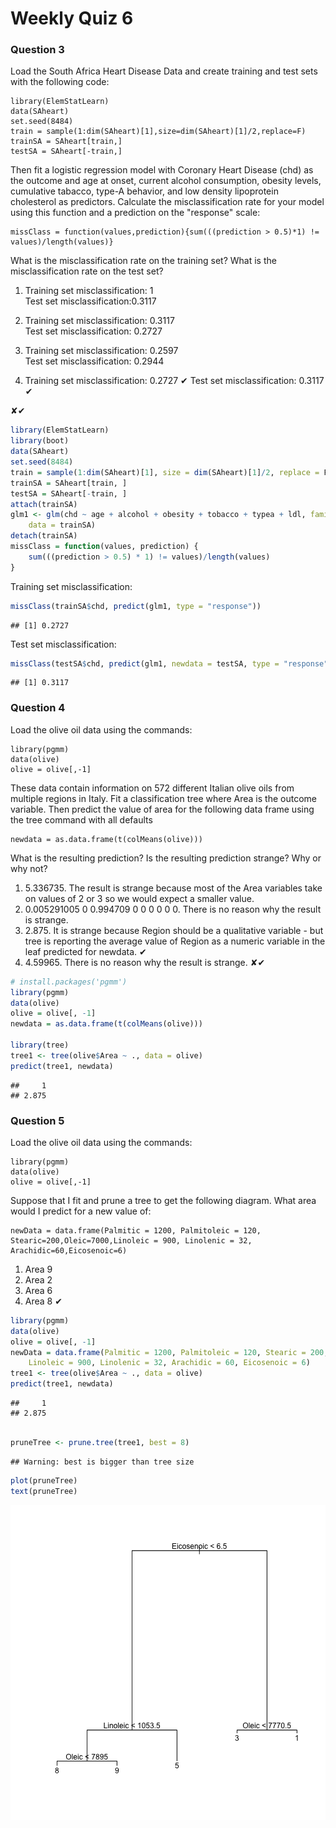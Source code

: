 Weekly Quiz 6
========================================================

### Question 3

Load the South Africa Heart Disease Data and create training and test sets with the following code:

```
library(ElemStatLearn)
data(SAheart)
set.seed(8484)
train = sample(1:dim(SAheart)[1],size=dim(SAheart)[1]/2,replace=F)
trainSA = SAheart[train,]
testSA = SAheart[-train,]
```
 
Then fit a logistic regression model with Coronary Heart Disease (chd) as the outcome and age at onset, current alcohol consumption, obesity levels, cumulative tabacco, type-A behavior, and low density lipoprotein cholesterol as predictors. Calculate the misclassification rate for your model using this function and a prediction on the "response" scale:

```
missClass = function(values,prediction){sum(((prediction > 0.5)*1) != values)/length(values)}
```

What is the misclassification rate on the training set? What is the misclassification rate on the test set?

1. Training set misclassification: 1    
  Test set misclassification:0.3117

2. Training set misclassification: 0.3117    
  Test set misclassification: 0.2727

3. Training set misclassification: 0.2597    
  Test set misclassification: 0.2944

4. Training set misclassification: 0.2727   ✔ 
  Test set misclassification: 0.3117        ✔


✘✔


```r
library(ElemStatLearn)
library(boot)
data(SAheart)
set.seed(8484)
train = sample(1:dim(SAheart)[1], size = dim(SAheart)[1]/2, replace = F)
trainSA = SAheart[train, ]
testSA = SAheart[-train, ]
attach(trainSA)
glm1 <- glm(chd ~ age + alcohol + obesity + tobacco + typea + ldl, family = "binomial", 
    data = trainSA)
detach(trainSA)
missClass = function(values, prediction) {
    sum(((prediction > 0.5) * 1) != values)/length(values)
}
```

Training set misclassification: 


```r
missClass(trainSA$chd, predict(glm1, type = "response"))
```

```
## [1] 0.2727
```

       
Test set misclassification:

```r
missClass(testSA$chd, predict(glm1, newdata = testSA, type = "response"))
```

```
## [1] 0.3117
```



### Question 4
Load the olive oil data using the commands:
```
library(pgmm)
data(olive)
olive = olive[,-1]
```
These data contain information on 572 different Italian olive oils from multiple regions in Italy. Fit a classification tree where Area is the outcome variable. Then predict the value of area for the following data frame using the tree command with all defaults
```
newdata = as.data.frame(t(colMeans(olive)))
```
What is the resulting prediction? Is the resulting prediction strange? Why or why not?

1. 5.336735. The result is strange because most of the Area variables take on values of 2 or 3 so we would expect a smaller value.
2. 0.005291005 0 0.994709 0 0 0 0 0 0. There is no reason why the result is strange.
3. 2.875. It is strange because Region should be a qualitative variable - but tree is reporting the average value of Region as a numeric variable in the leaf predicted for newdata. ✔
4. 4.59965. There is no reason why the result is strange.
✘✔

```r
# install.packages('pgmm')
library(pgmm)
data(olive)
olive = olive[, -1]
newdata = as.data.frame(t(colMeans(olive)))

library(tree)
tree1 <- tree(olive$Area ~ ., data = olive)
predict(tree1, newdata)
```

```
##     1 
## 2.875
```


### Question 5

Load the olive oil data using the commands:
```
library(pgmm)
data(olive)
olive = olive[,-1]
```

Suppose that I fit and prune a tree to get the following diagram. What area would I predict for a new value of:
```
newData = data.frame(Palmitic = 1200, Palmitoleic = 120, Stearic=200,Oleic=7000,Linoleic = 900, Linolenic = 32, Arachidic=60,Eicosenoic=6)
```
1. Area 9
2. Area 2
3. Area 6
4. Area 8  ✔


```r
library(pgmm)
data(olive)
olive = olive[, -1]
newData = data.frame(Palmitic = 1200, Palmitoleic = 120, Stearic = 200, Oleic = 7000, 
    Linoleic = 900, Linolenic = 32, Arachidic = 60, Eicosenoic = 6)
tree1 <- tree(olive$Area ~ ., data = olive)
predict(tree1, newdata)
```

```
##     1 
## 2.875
```

```r

pruneTree <- prune.tree(tree1, best = 8)
```

```
## Warning: best is bigger than tree size
```

```r
plot(pruneTree)
text(pruneTree)
```

![plot of chunk unnamed-chunk-5](figure/unnamed-chunk-5.png) 


